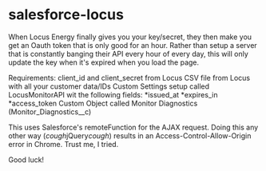 salesforce-locus
================

When Locus Energy finally gives you your key/secret, they then make you get an Oauth token that is only good for an hour. Rather than setup a server that is constantly banging their API every hour of every day, this will only update the key when it's expired when you load the page.

Requirements:
client_id and client_secret from Locus
CSV file from Locus with all your customer data/IDs
Custom Settings setup called LocusMonitorAPI wit the following fields:
*issued_at
*expires_in
*access_token
Custom Object called Monitor Diagnostics (Monitor_Diagnostics__c)

This uses Salesforce's remoteFunction for the AJAX request. Doing this any other way (*cough*jQuery*cough*) results in an Access-Control-Allow-Origin error in Chrome. Trust me, I tried.

Good luck!

